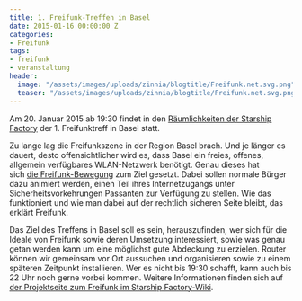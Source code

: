 ```yaml
---
title: 1. Freifunk-Treffen in Basel
date: 2015-01-16 00:00:00 Z
categories:
- Freifunk
tags:
- freifunk
- veranstaltung
header:
  image: "/assets/images/uploads/zinnia/blogtitle/Freifunk.net.svg.png"
  teaser: "/assets/images/uploads/zinnia/blogtitle/Freifunk.net.svg.png"
---
```


Am 20. Januar 2015 ab 19:30 findet in den [Räumlichkeiten der Starship Factory](https://starship-factory.ch/anfahrt/) der 1. Freifunktreff in Basel statt.

Zu lange lag die Freifunkszene in der Region Basel brach. Und je länger es dauert, desto offensichtlicher wird es, dass Basel ein freies, offenes, allgemein verfügbares WLAN-Netzwerk benötigt. Genau dieses hat sich [die Freifunk-Bewegung](http://freifunk.net/) zum Ziel gesetzt. Dabei sollen normale Bürger dazu animiert werden, einen Teil ihres Internetzugangs unter Sicherheitsvorkehrungen Passanten zur Verfügung zu stellen. Wie das funktioniert und wie man dabei auf der rechtlich sicheren Seite bleibt, das erklärt Freifunk.

Das Ziel des Treffens in Basel soll es sein, herauszufinden, wer sich für die Ideale von Freifunk sowie deren Umsetzung interessiert, sowie was genau getan werden kann um eine möglichst gute Abdeckung zu erzielen. Router können wir gemeinsam vor Ort aussuchen und organisieren sowie zu einem späteren Zeitpunkt installieren. Wer es nicht bis 19:30 schafft, kann auch bis 22 Uhr noch gerne vorbei kommen. Weitere Informationen finden sich auf [der Projektseite zum Freifunk im Starship Factory-Wiki](https://wiki.starship-factory.ch/Projekte/Freifunk/).
